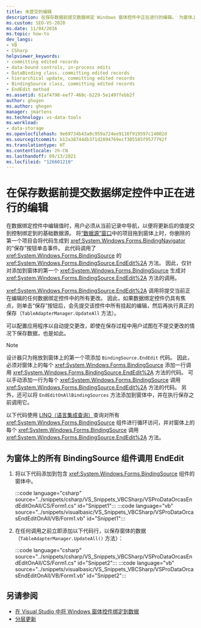 ```yaml
---
title: 未提交的编辑
description: 在保存数据前提交数据绑定 Windows 窗体控件中正在进行的编辑。 为窗体上的所有 BindingSource 组件调用 EndEdit。
ms.custom: SEO-VS-2020
ms.date: 11/04/2016
ms.topic: how-to
dev_langs:
- VB
- CSharp
helpviewer_keywords:
- committing edited records
- data-bound controls, in-process edits
- DataBinding class, committing edited records
- hierarchical update, committing edited records
- BindingSource class, committing edited records
- EndEdit method
ms.assetid: 61af4798-eef7-468c-b229-5e1497febb2f
author: ghogen
ms.author: ghogen
manager: jmartens
ms.technology: vs-data-tools
ms.workload:
- data-storage
ms.openlocfilehash: 9e69734b43a0c959a724ee9116f919597c14002d
ms.sourcegitcommit: b12a38744db371d2894769ecf305585f9577792f
ms.translationtype: HT
ms.contentlocale: zh-CN
ms.lasthandoff: 09/13/2021
ms.locfileid: "126601210"
---
```

# <a name="commit-in-process-edits-on-data-bound-controls-before-saving-data"></a>在保存数据前提交数据绑定控件中正在进行的编辑

在数据绑定控件中编辑值时，用户必须从当前记录中导航，以便将更新后的值提交到控制绑定到的基础数据源。 将[“数据源”窗口](add-new-data-sources.md)中的项目拖到窗体上时，你删除的第一个项目会将代码生成到 <xref:System.Windows.Forms.BindingNavigator> 的“保存”按钮单击事件。 此代码调用了 <xref:System.Windows.Forms.BindingSource> 的 <xref:System.Windows.Forms.BindingSource.EndEdit%2A> 方法。 因此，仅针对添加到窗体的第一个 <xref:System.Windows.Forms.BindingSource> 生成对 <xref:System.Windows.Forms.BindingSource.EndEdit%2A> 方法的调用。

<xref:System.Windows.Forms.BindingSource.EndEdit%2A> 调用将提交当前正在编辑的任何数据绑定控件中的所有更改。 因此，如果数据绑定控件仍具有焦点，则单击“保存”按钮后，会先提交该控件中所有挂起的编辑，然后再执行真正的保存（`TableAdapterManager.UpdateAll` 方法）。

可以配置应用程序以自动提交更改，即使在保存过程中用户试图在不提交更改的情况下保存数据，也是如此。

> [!NOTE]
> 设计器只为拖放到窗体上的第一个项添加 `BindingSource.EndEdit` 代码。 因此，必须对窗体上的每个 <xref:System.Windows.Forms.BindingSource> 添加一行调用 <xref:System.Windows.Forms.BindingSource.EndEdit%2A> 方法的代码。 可以手动添加一行为每个 <xref:System.Windows.Forms.BindingSource> 调用 <xref:System.Windows.Forms.BindingSource.EndEdit%2A> 方法的代码。 另外，还可以将 `EndEditOnAllBindingSources` 方法添加到窗体中，并在执行保存之前调用它。

以下代码使用 [LINQ（语言集成查询）](/dotnet/csharp/linq/)查询对所有 <xref:System.Windows.Forms.BindingSource> 组件进行循环访问，并对窗体上的每个 <xref:System.Windows.Forms.BindingSource> 调用 <xref:System.Windows.Forms.BindingSource.EndEdit%2A> 方法。

## <a name="to-call-endedit-for-all-bindingsource-components-on-a-form"></a>为窗体上的所有 BindingSource 组件调用 EndEdit

1. 将以下代码添加到包含 <xref:System.Windows.Forms.BindingSource> 组件的窗体中。

     :::code language="csharp" source="../snippets/csharp/VS_Snippets_VBCSharp/VSProDataOrcasEndEditOnAll/CS/Form1.cs" id="Snippet1":::
     :::code language="vb" source="../snippets/visualbasic/VS_Snippets_VBCSharp/VSProDataOrcasEndEditOnAll/VB/Form1.vb" id="Snippet1":::

2. 在任何调用之前立即添加以下代码行，以保存窗体的数据（`TableAdapterManager.UpdateAll()` 方法）：

     :::code language="csharp" source="../snippets/csharp/VS_Snippets_VBCSharp/VSProDataOrcasEndEditOnAll/CS/Form1.cs" id="Snippet2":::
     :::code language="vb" source="../snippets/visualbasic/VS_Snippets_VBCSharp/VSProDataOrcasEndEditOnAll/VB/Form1.vb" id="Snippet2":::

## <a name="see-also"></a>另请参阅

- [在 Visual Studio 中将 Windows 窗体控件绑定到数据](../data-tools/bind-windows-forms-controls-to-data-in-visual-studio.md)
- [分层更新](../data-tools/hierarchical-update.md)
